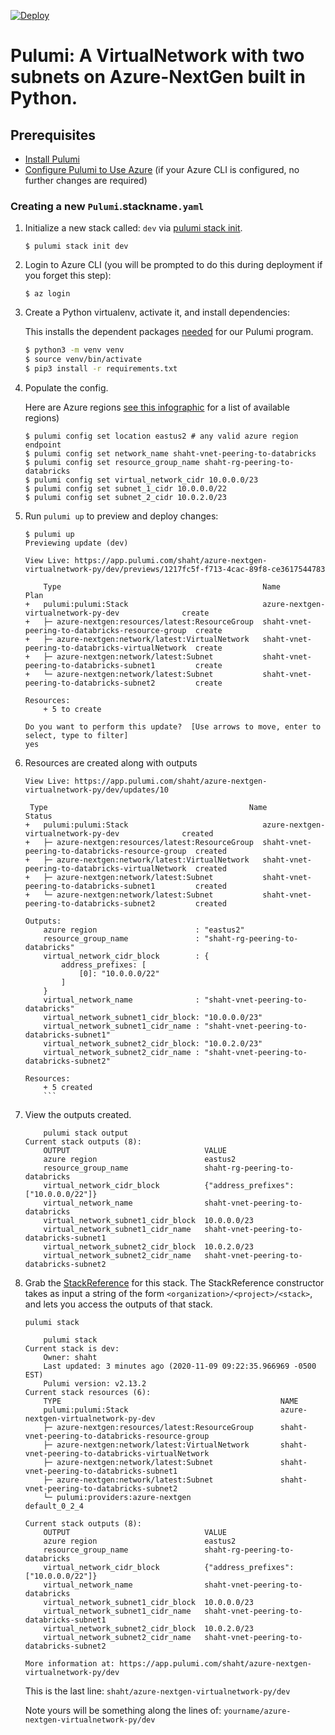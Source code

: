 [![Deploy](https://get.pulumi.com/new/button.svg)](https://app.pulumi.com/new)

# Pulumi:  A VirtualNetwork with two subnets on Azure-NextGen built in Python.

## Prerequisites

* [Install Pulumi](https://www.pulumi.com/docs/get-started/install/)
* [Configure Pulumi to Use Azure](https://www.pulumi.com/docs/intro/cloud-providers/azure/setup/) (if your Azure CLI is configured, no further changes are required)

### Creating a new `Pulumi`.stackname`.yaml`

1. Initialize a new stack called: `dev` via [pulumi stack init](https://www.pulumi.com/docs/reference/cli/pulumi_stack_init/). 
      ```
      $ pulumi stack init dev
      ```

1. Login to Azure CLI (you will be prompted to do this during deployment if you forget this step):
      ```
      $ az login
      ```

1. Create a Python virtualenv, activate it, and install dependencies:

    This installs the dependent packages [needed](https://www.pulumi.com/docs/intro/concepts/how-pulumi-works/) for our Pulumi program.

    ```bash
    $ python3 -m venv venv
    $ source venv/bin/activate
    $ pip3 install -r requirements.txt
    ```

1. Populate the config.

   Here are Azure regions [see this infographic](https://azure.microsoft.com/en-us/global-infrastructure/regions/) for a list of available regions)
   
   ```
   $ pulumi config set location eastus2 # any valid azure region endpoint
   $ pulumi config set network_name shaht-vnet-peering-to-databricks
   $ pulumi config set resource_group_name shaht-rg-peering-to-databricks
   $ pulumi config set virtual_network_cidr 10.0.0.0/23
   $ pulumi config set subnet_1_cidr 10.0.0.0/22
   $ pulumi config set subnet_2_cidr 10.0.2.0/23
   ```
1. Run `pulumi up` to preview and deploy changes:
  
    ```
    $ pulumi up
    Previewing update (dev)

    View Live: https://app.pulumi.com/shaht/azure-nextgen-virtualnetwork-py/dev/previews/1217fc5f-f713-4cac-89f8-ce3617544783

        Type                                             Name                                             Plan       
    +   pulumi:pulumi:Stack                              azure-nextgen-virtualnetwork-py-dev              create     
    +   ├─ azure-nextgen:resources/latest:ResourceGroup  shaht-vnet-peering-to-databricks-resource-group  create     
    +   ├─ azure-nextgen:network/latest:VirtualNetwork   shaht-vnet-peering-to-databricks-virtualNetwork  create     
    +   ├─ azure-nextgen:network/latest:Subnet           shaht-vnet-peering-to-databricks-subnet1         create     
    +   └─ azure-nextgen:network/latest:Subnet           shaht-vnet-peering-to-databricks-subnet2         create     
    
    Resources:
        + 5 to create

    Do you want to perform this update?  [Use arrows to move, enter to select, type to filter]
    yes
    ```
1. Resources are created along with outputs
    ```
    View Live: https://app.pulumi.com/shaht/azure-nextgen-virtualnetwork-py/dev/updates/10

     Type                                             Name                                             Status      
    +   pulumi:pulumi:Stack                              azure-nextgen-virtualnetwork-py-dev              created     
    +   ├─ azure-nextgen:resources/latest:ResourceGroup  shaht-vnet-peering-to-databricks-resource-group  created     
    +   ├─ azure-nextgen:network/latest:VirtualNetwork   shaht-vnet-peering-to-databricks-virtualNetwork  created     
    +   ├─ azure-nextgen:network/latest:Subnet           shaht-vnet-peering-to-databricks-subnet1         created     
    +   └─ azure-nextgen:network/latest:Subnet           shaht-vnet-peering-to-databricks-subnet2         created     
    
    Outputs:
        azure region                      : "eastus2"
        resource_group_name               : "shaht-rg-peering-to-databricks"
        virtual_network_cidr_block        : {
            address_prefixes: [
                [0]: "10.0.0.0/22"
            ]
        }
        virtual_network_name              : "shaht-vnet-peering-to-databricks"
        virtual_network_subnet1_cidr_block: "10.0.0.0/23"
        virtual_network_subnet1_cidr_name : "shaht-vnet-peering-to-databricks-subnet1"
        virtual_network_subnet2_cidr_block: "10.0.2.0/23"
        virtual_network_subnet2_cidr_name : "shaht-vnet-peering-to-databricks-subnet2"

    Resources:
        + 5 created
        ```
1. View the outputs created.
    ```
        pulumi stack output
    Current stack outputs (8):
        OUTPUT                              VALUE
        azure region                        eastus2
        resource_group_name                 shaht-rg-peering-to-databricks
        virtual_network_cidr_block          {"address_prefixes":["10.0.0.0/22"]}
        virtual_network_name                shaht-vnet-peering-to-databricks
        virtual_network_subnet1_cidr_block  10.0.0.0/23
        virtual_network_subnet1_cidr_name   shaht-vnet-peering-to-databricks-subnet1
        virtual_network_subnet2_cidr_block  10.0.2.0/23
        virtual_network_subnet2_cidr_name   shaht-vnet-peering-to-databricks-subnet2
    ```
1. Grab the [StackReference](https://www.pulumi.com/docs/intro/concepts/organizing-stacks-projects/#inter-stack-dependencies) for this stack. The StackReference constructor takes as input a string of the form `<organization>/<project>/<stack>`, and lets you access the outputs of that stack.
    ```
    pulumi stack
    ```

    ```
        pulumi stack 
    Current stack is dev:
        Owner: shaht
        Last updated: 3 minutes ago (2020-11-09 09:22:35.966969 -0500 EST)
        Pulumi version: v2.13.2
    Current stack resources (6):
        TYPE                                                 NAME
        pulumi:pulumi:Stack                                  azure-nextgen-virtualnetwork-py-dev
        ├─ azure-nextgen:resources/latest:ResourceGroup      shaht-vnet-peering-to-databricks-resource-group
        ├─ azure-nextgen:network/latest:VirtualNetwork       shaht-vnet-peering-to-databricks-virtualNetwork
        ├─ azure-nextgen:network/latest:Subnet               shaht-vnet-peering-to-databricks-subnet1
        ├─ azure-nextgen:network/latest:Subnet               shaht-vnet-peering-to-databricks-subnet2
        └─ pulumi:providers:azure-nextgen                    default_0_2_4

    Current stack outputs (8):
        OUTPUT                              VALUE
        azure region                        eastus2
        resource_group_name                 shaht-rg-peering-to-databricks
        virtual_network_cidr_block          {"address_prefixes":["10.0.0.0/22"]}
        virtual_network_name                shaht-vnet-peering-to-databricks
        virtual_network_subnet1_cidr_block  10.0.0.0/23
        virtual_network_subnet1_cidr_name   shaht-vnet-peering-to-databricks-subnet1
        virtual_network_subnet2_cidr_block  10.0.2.0/23
        virtual_network_subnet2_cidr_name   shaht-vnet-peering-to-databricks-subnet2

    More information at: https://app.pulumi.com/shaht/azure-nextgen-virtualnetwork-py/dev
    ```
    This is the last line: `shaht/azure-nextgen-virtualnetwork-py/dev`
    
    Note yours will be something along the lines of:
    `yourname/azure-nextgen-virtualnetwork-py/dev`